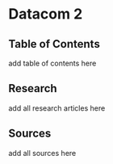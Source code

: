 # Datacom 2

## Table of Contents

add table of contents here

## Research

add all research articles here

## Sources

add all sources here
